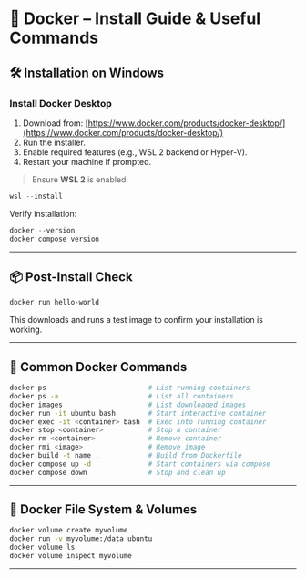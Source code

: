 # 🐳 Docker – Install Guide & Useful Commands

## 🛠️ Installation on Windows

### Install Docker Desktop

1. Download from: [https://www.docker.com/products/docker-desktop/](https://www.docker.com/products/docker-desktop/)
2. Run the installer.
3. Enable required features (e.g., WSL 2 backend or Hyper-V).
4. Restart your machine if prompted.

> Ensure **WSL 2** is enabled:

```powershell
wsl --install
```

Verify installation:

```powershell
docker --version
docker compose version
```

---

## 📦 Post-Install Check

```bash
docker run hello-world
```

This downloads and runs a test image to confirm your installation is working.

---

## 🧰 Common Docker Commands

```bash
docker ps                         # List running containers
docker ps -a                      # List all containers
docker images                     # List downloaded images
docker run -it ubuntu bash        # Start interactive container
docker exec -it <container> bash  # Exec into running container
docker stop <container>           # Stop a container
docker rm <container>             # Remove container
docker rmi <image>                # Remove image
docker build -t name .            # Build from Dockerfile
docker compose up -d              # Start containers via compose
docker compose down               # Stop and clean up
```

---

## 📁 Docker File System & Volumes

```bash
docker volume create myvolume
docker run -v myvolume:/data ubuntu
docker volume ls
docker volume inspect myvolume
```

---
